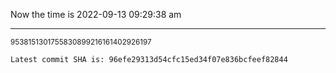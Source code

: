 Now the time is 2022-09-13 09:29:38 am

---

<small>9538151301755830899216161402926197</small>

```txt
Latest commit SHA is: 96efe29313d54cfc15ed34f07e836bcfeef82844
```
